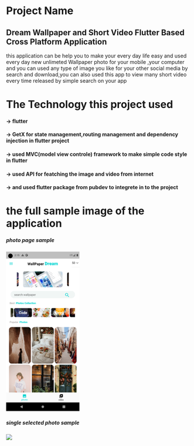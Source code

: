 # Project Name
   ## Dream Wallpaper and Short Video Flutter Based Cross Platform Application
 this application can be help you to make your every day life easy and used every day new unlimeted Wallpaper photo for your mobile ,your computer and you can used any type of image you like for your other social media by search and download,you can also  used this app to view many short video every time released by simple search on your app

# The Technology this project used
  #### -> flutter 
  #### -> GetX for state management,routing management and dependency injection in flutter project
  #### -> used MVC(model view controle) framework to make simple code style in flutter
  #### -> used API for featching the image and video from internet
  ####  -> and used flutter package from pubdev  to integrete in to the project
 
# the full sample image of the application
<div style:{width:1200px,position:flex,flex-direction:row,justify-content:center}>
   <h5>photo page sample </h5>
   <img src="assets/sample/s5.png" width="200px">
   <h5>single selected  photo sample </h5>
   <img src="  assets/sample/s91.png" width="200px">
 
</div>
